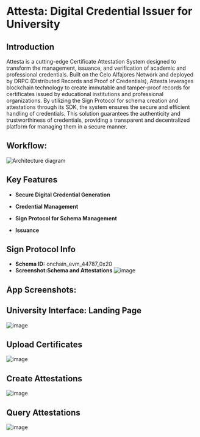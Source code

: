 # Attesta: Digital Credential Issuer for University


## Introduction
Attesta is a cutting-edge Certificate Attestation System designed to transform the management, issuance, and verification of academic and professional credentials. Built on the Celo Alfajores Network and deployed by DRPC (Distributed Records and Proof of Credentials), Attesta leverages blockchain technology to create immutable and tamper-proof records for certificates issued by educational institutions and professional organizations. By utilizing the Sign Protocol for schema creation and attestations through its SDK, the system ensures the secure and efficient handling of credentials. This solution guarantees the authenticity and trustworthiness of credentials, providing a transparent and decentralized platform for managing them in a secure manner.

## Workflow:
![Architecture diagram](https://github.com/user-attachments/assets/7ead14ef-6b41-450d-8d9a-a4f4e525cf9d)


## Key Features

- **Secure Digital Credential Generation**
  
- **Credential Management**
  
- **Sign Protocol for Schema Management**
  
- **Issuance** 

## Sign Protocol Info
- **Schema ID:** onchain_evm_44787_0x20
- **Screenshot:Schema and Attestations** ![image](https://github.com/user-attachments/assets/db5ae55c-ab4a-40be-8b94-e6ff7f30ecc1)

## App Screenshots:
## University Interface: Landing Page 
  ![image](https://github.com/user-attachments/assets/85701649-9caf-4576-9769-e9a4ad0970e0)
  ## Upload Certificates
  ![image](https://github.com/user-attachments/assets/b39dae4d-ea89-4711-b360-fed43ab13ebd)
  ## Create Attestations
  ![image](https://github.com/user-attachments/assets/83f86168-9dcb-48fa-83c1-bdfe55333308)
## Query Attestations
  ![image](https://github.com/user-attachments/assets/100573b0-308e-428a-b202-526a8dc818c4)




